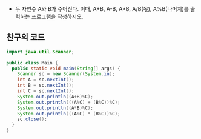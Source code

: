 - 두 자연수 A와 B가 주어진다. 이때, A+B, A-B, A*B, A/B(몫), A%B(나머지)를 출력하는 프로그램을 작성하시오. 

## 찬구의 코드

```java
import java.util.Scanner;

public class Main {
  public static void main(String[] args) {
    Scanner sc = new Scanner(System.in);
    int A = sc.nextInt();
    int B = sc.nextInt();
    int C = sc.nextInt();
    System.out.println((A+B)%C);
    System.out.println(((A%C) + (B%C))%C);
    System.out.println((A*B)%C);
    System.out.println(((A%C) * (B%C))%C);
    sc.close();
  }
}
```
